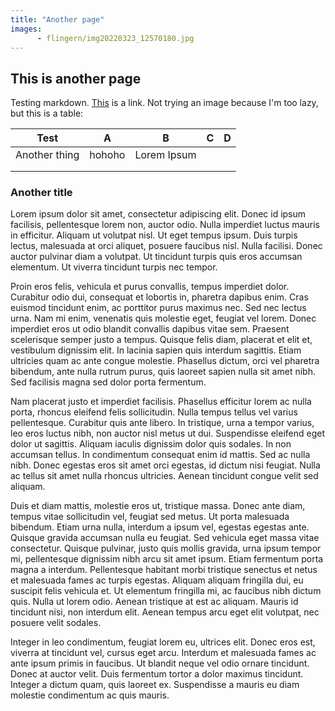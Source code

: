 ```yaml
---
title: "Another page"
images: 
      - flingern/img20220323_12570180.jpg
---
```


## This is another page

Testing markdown. [This](/) is a link. Not trying an image because I'm too lazy, but this is a table:

| Test          | A      | B           | C | D |
|---------------|--------|-------------|---|---|
| Another thing | hohoho | Lorem Ipsum |   |   |
|               |        |             |   |   |
|               |        |             |   |   |

### Another title

Lorem ipsum dolor sit amet, consectetur adipiscing elit. Donec id ipsum facilisis, pellentesque lorem non, auctor odio. Nulla imperdiet luctus mauris in efficitur. Aliquam ut volutpat nisl. Ut eget tempus ipsum. Duis turpis lectus, malesuada at orci aliquet, posuere faucibus nisl. Nulla facilisi. Donec auctor pulvinar diam a volutpat. Ut tincidunt turpis quis eros accumsan elementum. Ut viverra tincidunt turpis nec tempor.

Proin eros felis, vehicula et purus convallis, tempus imperdiet dolor. Curabitur odio dui, consequat et lobortis in, pharetra dapibus enim. Cras euismod tincidunt enim, ac porttitor purus maximus nec. Sed nec lectus urna. Nam mi enim, venenatis quis molestie eget, feugiat vel lorem. Donec imperdiet eros ut odio blandit convallis dapibus vitae sem. Praesent scelerisque semper justo a tempus. Quisque felis diam, placerat et elit et, vestibulum dignissim elit. In lacinia sapien quis interdum sagittis. Etiam ultricies quam ac ante congue molestie. Phasellus dictum, orci vel pharetra bibendum, ante nulla rutrum purus, quis laoreet sapien nulla sit amet nibh. Sed facilisis magna sed dolor porta fermentum.

Nam placerat justo et imperdiet facilisis. Phasellus efficitur lorem ac nulla porta, rhoncus eleifend felis sollicitudin. Nulla tempus tellus vel varius pellentesque. Curabitur quis ante libero. In tristique, urna a tempor varius, leo eros luctus nibh, non auctor nisl metus ut dui. Suspendisse eleifend eget dolor ut sagittis. Aliquam iaculis dignissim dolor quis sodales. In non accumsan tellus. In condimentum consequat enim id mattis. Sed ac nulla nibh. Donec egestas eros sit amet orci egestas, id dictum nisi feugiat. Nulla ac tellus sit amet nulla rhoncus ultricies. Aenean tincidunt congue velit sed aliquam.

Duis et diam mattis, molestie eros ut, tristique massa. Donec ante diam, tempus vitae sollicitudin vel, feugiat sed metus. Ut porta malesuada bibendum. Etiam urna nulla, interdum a ipsum vel, egestas egestas ante. Quisque gravida accumsan nulla eu feugiat. Sed vehicula eget massa vitae consectetur. Quisque pulvinar, justo quis mollis gravida, urna ipsum tempor mi, pellentesque dignissim nibh arcu sit amet ipsum. Etiam fermentum porta magna a interdum. Pellentesque habitant morbi tristique senectus et netus et malesuada fames ac turpis egestas. Aliquam aliquam fringilla dui, eu suscipit felis vehicula et. Ut elementum fringilla mi, ac faucibus nibh dictum quis. Nulla ut lorem odio. Aenean tristique at est ac aliquam. Mauris id tincidunt nisi, non interdum elit. Aenean tempus arcu eget elit volutpat, nec posuere velit sodales.

Integer in leo condimentum, feugiat lorem eu, ultrices elit. Donec eros est, viverra at tincidunt vel, cursus eget arcu. Interdum et malesuada fames ac ante ipsum primis in faucibus. Ut blandit neque vel odio ornare tincidunt. Donec at auctor velit. Duis fermentum tortor a dolor maximus tincidunt. Integer a dictum quam, quis laoreet ex. Suspendisse a mauris eu diam molestie condimentum ac quis mauris.
